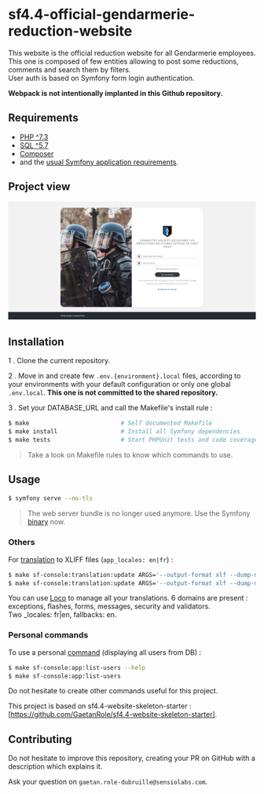 # sf4.4-official-gendarmerie-reduction-website

This website is the official reduction website for all Gendarmerie employees.
<br>This one is composed of few entities allowing to post some reductions, comments and search them by filters.
<br>User auth is based on Symfony form login authentication.

**Webpack is not intentionally implanted in this Github repository.**

## Requirements

  - [PHP ^7.3](http://php.net/manual/fr/install.php)
  - [SQL ^5.7](https://www.mysql.com/fr/downloads/)
  - [Composer](https://getcomposer.org/download)
  - and the [usual Symfony application requirements][1].

## Project view

![Login Page](project_readme_screenshot.png?raw=true "Login page")

## Installation

1 . Clone the current repository.

2 . Move in and create few `.env.{environment}.local` files, according to your environments with your default configuration
or only one global `.env.local`. **This one is not committed to the shared repository.**

3 . Set your DATABASE_URL and call the Makefile's install rule :

```bash
$ make                          # Self documented Makefile
$ make install                  # Install all Symfony dependencies
$ make tests                    # Start PHPUnit tests and code coverage
```

> Take a look on Makefile rules to know which commands to use.

## Usage

```bash
$ symfony serve --no-tls
```

> The web server bundle is no longer used anymore. Use the Symfony [binary][2] now.

### Others

For [translation][3] to XLIFF files (`app_locales: en|fr`) :
```bash
$ make sf-console:translation:update ARGS='--output-format xlf --dump-messages --force en'
$ make sf-console:translation:update ARGS='--output-format xlf --dump-messages --force fr'
```
You can use [Loco][4] to manage all your translations. 6 domains are present : exceptions, flashes, forms, messages, security and validators.
<br>Two _locales: fr|en, fallbacks: en.

### Personal commands

To use a personal [command][5] (displaying all users from DB) :

```bash
$ make sf-console:app:list-users --help
$ make sf-console:app:list-users
```

Do not hesitate to create other commands useful for this project.

This project is based on sf4.4-website-skeleton-starter : [https://github.com/GaetanRole/sf4.4-website-skeleton-starter].

## Contributing

Do not hesitate to improve this repository, creating your PR on GitHub with a description which explains it.

Ask your question on `gaetan.role-dubruille@sensiolabs.com`.

[1]: https://symfony.com/doc/current/reference/requirements.html
[2]: https://symfony.com/doc/current/setup/symfony_server.html
[3]: https://symfony.com/doc/current/translation.html
[4]: https://localise.biz/
[5]: https://symfony.com/doc/current/console.html
